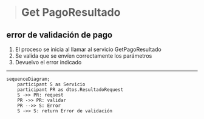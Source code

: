 > # Get PagoResultado

## error de validación de pago
1. El proceso se inicia al llamar al servicio GetPagoResultado
2. Se valida que se envíen correctamente los parámetros
3. Devuelvo el error indicado 

***

```mermaid
sequenceDiagram;
    participant S as Servicio
    participant PR as dtos.ResultadoRequest
    S ->> PR: request
    PR ->> PR: validar
    PR -->> S: Error
    S ->> S: return Error de validación
        
```